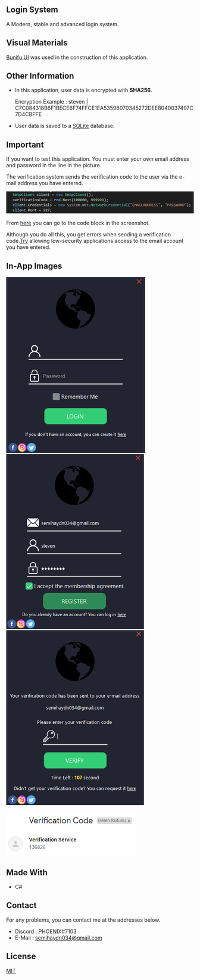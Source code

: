 <!--
*** Semih Aydın 2020
-->

## Login System

A Modern, stable and advanced login system.

## Visual Materials

[Bunifu UI](https://github.com/bunifu-framework) was used in the construction of this application.

## Other Information

* In this application, user data is encrypted with **SHA256**.

  Encryption Example : steven | C7C084318B6F1BECE6F74FFCE1EA53596070345272DEE8040037497C7D4CBFFE

* User data is saved to a [SQLite](https://github.com/sqlite/sqlite) database.

## Important

If you want to test this application. You must enter your own email address and password in the line in the picture.

The verification system sends the verification code to the user via the e-mail address you have entered.

![Important](./Images/in-app/important.png)

From [here](https://github.com/semihaydin0/LoginSystem/blob/main/UserControls/Verification.cs#L38) you can go to the code block in the screenshot.

Although you do all this, you get errors when sending a verification code.[Try](https://www.google.com/settings/security/lesssecureapps) allowing low-security applications access to the email account you have entered.


## In-App Images

![Image1](./Images/in-app/image1.png)
![Image2](./Images/in-app/image2.png)
![Image3](./Images/in-app/image3.png)

![Image4](./Images/in-app/image4.png)

## Made With
* C#

## Contact
For any problems, you can contact me at the addresses below.
* Discord : PHOENIX#7103
* E-Mail : semihaydn034@gmail.com

## License
[MIT](https://choosealicense.com/licenses/mit/)
